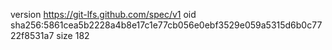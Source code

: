 version https://git-lfs.github.com/spec/v1
oid sha256:5861cea5b2228a4b8e17c1e77cb056e0ebf3529e059a5315d6b0c7722f8531a7
size 182
